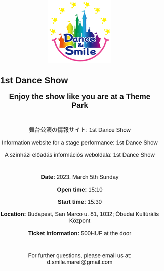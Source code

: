 <html lang="en">
<head>
  <meta charset="UTF-8">
  <meta name="viewport" content="width=device-width, initial-scale=1.0">
  <meta http-equiv="X-UA-Compatible" content="ie=edge">
  <title>1st Dance Show</title>
  <style>
    body {
      font-family: Arial, sans-serif;
      margin: 0;
      padding: 0;
    }

    h1 {
      text-align: center;
      margin-top: 50px;
      font-size: 36px;
    }

    h2 {
      text-align: center;
      margin-top: 20px;
      font-size: 24px;
    }

    .logo {
      display: block;
      margin: 0 auto;
    }

    .description {
      text-align: center;
      margin-top: 50px;
      font-size: 18px;
    }

    .details {
      text-align: center;
      margin-top: 50px;
      font-size: 18px;
    }

    .contact {
      text-align: center;
      margin-top: 50px;
      font-size: 18px;
    }
  </style>
</head>
<body>
  <img class="logo" src="logo200mm200mm.jpg" alt="Logo" width="200" height="200">
  <h1>1st Dance Show</h1>
  <h2>Enjoy the show like you are at a Theme Park</h2>
  <div class="description">
    <p>舞台公演の情報サイト: 1st Dance Show</p>
    <p>Information website for a stage performance: 1st Dance Show</p>
    <p>A színházi előadás információs weboldala: 1st Dance Show</p>
  </div>
  <div class="details">
    <p><strong>Date:</strong> 2023. March 5th Sunday</p>
    <p><strong>Open time:</strong> 15:10</p>
    <p><strong>Start time:</strong> 15:30</p>
    <p><strong>Location:</strong> Budapest, San Marco u. 81, 1032; Óbudai Kultúrális Központ</p>
    <p><strong>Ticket information:</strong> 500HUF at the door</p>
  </div>
  <div class="contact">
    <p>For further questions, please email us at: d.smile.marei@gmail.com</p>
  </div>
</body>
</html>
